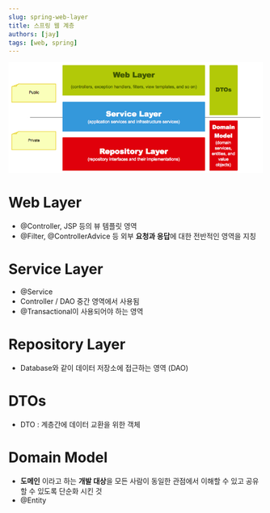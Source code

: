 ```yaml
---
slug: spring-web-layer
title: 스프링 웹 계층
authors: [jay]
tags: [web, spring]
---
```


![Spring web layer](./spring-web-app-architecture.png)

# Web Layer
- @Controller, JSP 등의 뷰 템플릿 영역
- @Filter, @ControllerAdvice 등 외부 **요청과 응답**에 대한 전반적인 영역을 지칭

# Service Layer
- @Service
- Controller / DAO 중간 영역에서 사용됨
- @Transactional이 사용되어야 하는 영역
 
# Repository Layer
- Database와 같이 데이터 저장소에 접근하는 영역 (DAO)
 
# DTOs
- DTO : 계층간에 데이터 교환을 위한 객체

# Domain Model
- **도메인** 이라고 하는 **개발 대상**을 모든 사람이 동일한 관점에서 이해할 수 있고 공유 할 수 있도록 단순화 시킨 것
- @Entity 
